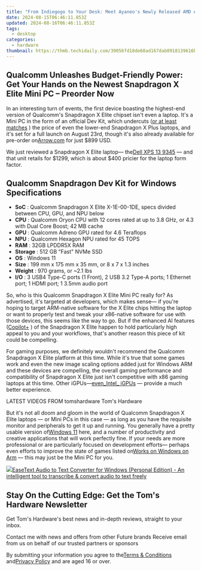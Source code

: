 ```yaml
---
title: "From Indiegogo to Your Desk: Meet Ayaneo's Newly Released AMD AM01 Classic Inspired Mini Computer!"
date: 2024-08-15T06:46:11.853Z
updated: 2024-08-16T06:46:11.853Z
tags:
  - desktop
categories:
  - hardware
thumbnail: https://thmb.techidaily.com/39056fd18de68ad167dab8918139616b0085a3cc76b52ba12d66889ac85fb462.jpg
---
```


## Qualcomm Unleashes Budget-Friendly Power: Get Your Hands on the Newest Snapdragon X Elite Mini PC – Preorder Now

In an interesting turn of events, the first device boasting the highest-end version of Qualcomm's Snapdragon X Elite chipset isn't even a laptop. It's a Mini PC in the form of an official Dev Kit, which undercuts ([or at least matches](https://shop-links.co/link/?exclusive=1&publisher_slug=itechdaily19598&url=https%3A%2F%2Fwww.anrdoezrs.net%2Fclick-8900246-12578053%3Fsid%3Dtomshardware-us-1069194734322795598%26url%3Dhttps%3A%2F%2Fwww.dell.com%2Fen-us%2Fshop%2Fdell-computer-laptops%2Fnew-inspiron-14-plus-laptop%2Fspd%2Finspiron-14-7441-laptop%2Fuseichbts7441hcjp%3Fref%3Dvariantstack) ) the price of even the lower-end Snapdragon X Plus laptops, and it's set for a full launch on August 23rd, though it's also already available for pre-order on[Arrow.com](https://www.arrow.com/en/products/c8380-12c-mp-32g/thundercomm) for just $899 USD.

 We just reviewed a Snapdragon X Elite laptop— the[Dell XPS 13 9345](https://www.tomshardware.com/laptops/ultrabooks-ultraportables/dell-xps-13-9345-review) — and that unit retails for $1299, which is about $400 pricier for the laptop form factor.

## Qualcomm Snapdragon Dev Kit for Windows Specifications

* **SoC** : Qualcomm Snapdragon X Elite X-1E-00-1DE, specs divided between CPU, GPU, and NPU below
* **CPU** : Qualcomm Oryon CPU with 12 cores rated at up to 3.8 GHz, or 4.3 with Dual Core Boost; 42 MB cache
* **GPU** : Qualcomm Adreno GPU rated for 4.6 Teraflops
* **NPU** : Qualcomm Hexagon NPU rated for 45 TOPS
* **RAM** : 32GB LPDDR5X RAM
* **Storage** : 512 GB "Fast" NVMe SSD
* **OS** : Windows 11
* **Size** : 199 mm x 175 mm x 35 mm, or 8 x 7 x 1.3 inches
* **Weight** : 970 grams, or \~2.1 lbs
* **I/O** : 3 USB4 Type-C ports (1 Front), 2 USB 3.2 Type-A ports; 1 Ethernet port; 1 HDMI port; 1 3.5mm audio port

 So, who is this Qualcomm Snapdragon X Elite Mini PC really for? As advertised, it's targeted at developers, which makes sense— if you're hoping to target ARM-native software for the X Elite chips hitting the laptop or want to properly test and tweak your x86-native software for use with those devices, this seems like the way to go. But if the enhanced AI features ([Copilot+](https://www.tomshardware.com/news/live/copilot-pc-launch-2024) ) of the Snapdragon X Elite happen to hold particularly high appeal to you and your workflows, that's another reason this piece of kit could be compelling.

 For gaming purposes, we definitely wouldn't recommend the Qualcomm Snapdragon X Elite platform at this time. While it's true that some games work and even the new image scaling options added just for Windows ARM and these devices are compelling, the overall gaming performance and compatibility of Snapdragon X Elite just isn't competitive with x86 gaming laptops at this time. Other iGPUs—[even_Intel_ iGPUs](https://www.tomshardware.com/video-games/pc-gaming/qualcomm-snapdragon-x-elite-laptops-suffer-compatibility-issues-with-many-games#xenforo-comments-3848147) — provide a much better experience.

 LATEST VIDEOS FROM tomshardware Tom's Hardware

 But it's not all doom and gloom in the world of Qualcomm Snapdragon X Elite laptops — or Mini PCs in this case — as long as you have the requisite monitor and peripherals to get it up and running. You generally have a pretty usable version of[Windows 11](https://www.tomshardware.com/tag/windows-11) here, and a number of productivity and creative applications that will work perfectly fine. If your needs are more professional or are particularly focused on development efforts— perhaps even efforts to improve the state of games listed on[Works on Windows on Arm](https://www.worksonwoa.com/games/) — this may just be the Mini PC for you.

<!-- affiliate ads begin -->
<a href="https://secure.2checkout.com/order/checkout.php?PRODS=40203538&QTY=1&AFFILIATE=108875&CART=1"><img src="https://secure.avangate.com/images/merchant/cc4b82e826b52ec41c810301548e8f48/products/audio-to-text-transcription-software.png" border="0">EaseText Audio to Text Converter for Windows (Personal Edition) - An intelligent tool to transcribe & convert audio to text freely </a>
<!-- affiliate ads end -->
## Stay On the Cutting Edge: Get the Tom's Hardware Newsletter

 Get Tom's Hardware's best news and in-depth reviews, straight to your inbox.

 Contact me with news and offers from other Future brands  Receive email from us on behalf of our trusted partners or sponsors

 By submitting your information you agree to the[Terms & Conditions](https://futureplc.com/terms-conditions/) and[Privacy Policy](https://futureplc.com/privacy-policy/) and are aged 16 or over.

<ins class="adsbygoogle"
     style="display:block"
     data-ad-format="autorelaxed"
     data-ad-client="ca-pub-7571918770474297"
     data-ad-slot="1223367746"></ins>



<ins class="adsbygoogle"
     style="display:block"
     data-ad-client="ca-pub-7571918770474297"
     data-ad-slot="8358498916"
     data-ad-format="auto"
     data-full-width-responsive="true"></ins>


